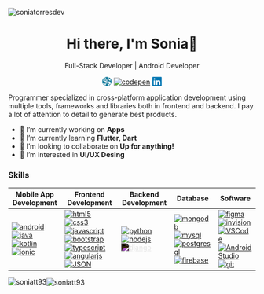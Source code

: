 <p align="left"> <img src="https://komarev.com/ghpvc/?username=soniatt93&label=Profile%20views&color=0e75b6&style=flat-square" alt="soniatorresdev" /> </p>
<h1 align="center">Hi there, I'm Sonia👋</h1>

<p align="center">Full-Stack Developer | Android Developer</p>
<p align="center"> 
<a href="https://soniatorres-dev.web.app/" target="_blank"> <img align="center" src="https://github.com/Soniatt93/Soniatt93.github.io/blob/master/assets/img/logo.svg" alt="portfolio" width="20" height="20"/></a>
<a href="https://codepen.io/soniatt93" target="_blank"><img align="center" src="https://cdn.worldvectorlogo.com/logos/codepen-icon.svg" alt="codepen" height="20" width="20" /></a>
<a href="https://linkedin.com/in/sonia-torres-tacero" target="_blank"><img align="center" src="https://raw.githubusercontent.com/devicons/devicon/master/icons/linkedin/linkedin-original.svg" alt="linkedin" height="20" width="20" /></a>
  </p>

Programmer specialized in cross-platform application development using multiple tools, frameworks and libraries both in frontend and backend. I pay a lot of attention to detail to generate best products.

- 🔭 I’m currently working on **Apps**
- 🌱 I’m currently learning **Flutter, Dart**
- 👯 I’m looking to collaborate on **Up for anything!**
- 👀 I’m interested in **UI/UX Desing**

<h3 align="left">Skills</h3>

| Mobile App Development | Frontend Development | Backend Development | Database | Software |
| -- | -- | -- |-- | -- |
| <a href="https://developer.android.com" target="_blank" rel="noopener noreferrer"><img src="https://cdn.worldvectorlogo.com/logos/android.svg" alt="android" width="20" height="20"/></a> <a href="https://www.java.com" target="_blank" rel="noopener noreferrer"><img src="https://cdn.worldvectorlogo.com/logos/java-4.svg" alt="java" width="20" height="20"/></a> <a href="https://kotlinlang.org" target="_blank" rel="noopener noreferrer"><img src="https://cdn.worldvectorlogo.com/logos/kotlin-1.svg" alt="kotlin" width="20" height="20"/></a> <a href="https://ionicframework.com" target="_blank" rel="noopener noreferrer"><img src="https://www.vectorlogo.zone/logos/ionicframework/ionicframework-icon.svg" alt="ionic" width="20"/></a> | <a href="https://www.w3.org/html/" target="_blank" rel="noopener noreferrer"><img src="https://www.vectorlogo.zone/logos/w3_html5/w3_html5-icon.svg" alt="html5" width="20" height="20"/></a> <a href="https://www.w3schools.com/css/" target="_blank" rel="noopener noreferrer"><img src="https://img.icons8.com/color/344/css3.png" alt="css3" width="20" height="20"/></a> <a href="https://developer.mozilla.org/en-US/docs/Web/JavaScript" target="_blank"><img src="https://cdn.worldvectorlogo.com/logos/logo-javascript.svg" alt="javascript" width="20" height="20"/></a> <a href="https://getbootstrap.com" target="_blank" rel="noopener noreferrer"><img src="https://cdn.worldvectorlogo.com/logos/bootstrap-4.svg" alt="bootstrap" width="20" height="20"/></a> <a href="https://www.typescriptlang.org/" target="_blank" rel="noopener noreferrer"><img src="https://cdn.worldvectorlogo.com/logos/typescript.svg" alt="typescript" width="20" height="20"/></a> <a href="https://angular.io" target="_blank" rel="noopener noreferrer"><img src="https://cdn.worldvectorlogo.com/logos/angular-icon-1.svg" alt="angularjs" width="20" height="20"/></a> <a href="https://www.json.org/json-en.html" target="_blank" rel="noopener noreferrer"><img src="https://www.vectorlogo.zone/logos/json/json-icon.svg" alt="JSON" width="20" height="20"/></a> | <a href="https://www.python.org" target="_blank" rel="noopener noreferrer"><img src="https://cdn.worldvectorlogo.com/logos/python-5.svg" alt="python" width="20" height="20"/> </a> <a href="https://nodejs.org" target="_blank" rel="noopener noreferrer"><img src="https://cdn.worldvectorlogo.com/logos/nodejs-icon.svg" alt="nodejs" width="20" height="20"/></a> <a href="https://www.djangoproject.com/" target="_blank" rel="noopener noreferrer"><img src="https://cdn.worldvectorlogo.com/logos/django.svg" alt="django" width="20" height="20" style="filter: invert(100%)"/></a> | <a href="https://www.mongodb.com/" target="_blank" rel="noopener noreferrer"><img src="https://cdn.worldvectorlogo.com/logos/mongodb-icon-1.svg" alt="mongodb" width="20" height="20"/></a> <a href="https://www.mysql.com/" target="_blank" rel="noopener noreferrer"><img src="https://cdn.worldvectorlogo.com/logos/mysql-6.svg" alt="mysql" width="20" height="20"/></a> <a href="https://www.postgresql.org" target="_blank" rel="noopener noreferrer"><img src="https://cdn.worldvectorlogo.com/logos/postgresql.svg" alt="postgresql" width="20" height="20"/></a> <a href="https://firebase.google.com/" target="_blank" rel="noopener noreferrer"><img src="https://cdn.worldvectorlogo.com/logos/firebase-1.svg" alt="firebase" width="20" height="20"/></a> | <a href="https://www.figma.com/" target="_blank" rel="noopener noreferrer"><img src="https://www.vectorlogo.zone/logos/figma/figma-icon.svg" alt="figma" width="20" height="20"/></a> <a href="https://www.invisionapp.com/" target="_blank" rel="noopener noreferrer"><img src="https://cdn.worldvectorlogo.com/logos/invision.svg" alt="invision" width="20" height="20"/></a> <a href="https://code.visualstudio.com/" target="_blank" rel="noopener noreferrer"><img src="https://cdn.worldvectorlogo.com/logos/visual-studio-code-1.svg" alt="VSCode" width="20" height="20"/></a> <a href="https://developer.android.com/studio?hl=es" target="_blank" rel="noopener noreferrer"><img src="https://1.bp.blogspot.com/-LgTa-xDiknI/X4EflN56boI/AAAAAAAAPuk/24YyKnqiGkwRS9-_9suPKkfsAwO4wHYEgCLcBGAsYHQ/s0/image9.png" alt="Android Studio" width="30" height="25" class=""/></a> <a href="https://git-scm.com/" target="_blank" rel="noopener noreferrer"><img src="https://www.vectorlogo.zone/logos/git-scm/git-scm-icon.svg" alt="git" width="20" height="20"/></a> |

<p><img align="left" src="https://github-readme-stats.vercel.app/api/top-langs?username=soniatt93&show_icons=true&theme=dracula&locale=en&layout=compact" alt="soniatt93" /></p>
<p><img align="center" src="https://github-readme-streak-stats.herokuapp.com/?user=soniatt93&theme=dark" alt="soniatt93" /></p>


